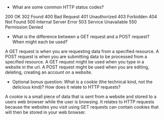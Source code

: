 * What are some common HTTP status codes?

200 OK
302 Found
400 Bad Request
401 Unauthorized
403 Forbidden
404 Not Found
500 Internal Server Error
503 Service Unavailable
550 Permission Denied

* What is the difference between a GET request and a POST request? When might each be used?

A GET request is when you are requesting data from a specified resource.  A POST request is when you are submitting data to be processed from a specified resource.  A GET request might be used when you type in a website in the url.  A POST request might be used when you are editing, deleting, creating an account on a website.

* Optional bonus question: What is a cookie (the technical kind, not the delicious kind)? How does it relate to HTTP requests?

A cookie is a small piece of data that is sent from a website and stored to a users web browser while the user is browsing.  It relates to HTTP requests because the websites you visit using GET requests can contain cookies that will then be stored in your web browser.